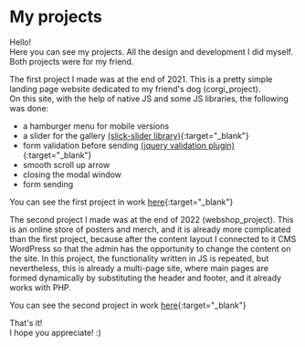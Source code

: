 # My projects
Hello!  
Here you can see my projects. All the design and development I did myself.  
Both projects were for my friend.  

The first project I made was at the end of 2021. This is a pretty simple landing page website dedicated to my friend's dog (corgi_project).  
On this site, with the help of native JS and some JS libraries, the following was done:  
* a hamburger menu for mobile versions 
* a slider for the gallery [(slick-slider library)](https://kenwheeler.github.io/slick/){:target="_blank"}
* form validation before sending [(jquery validation plugin)](https://jqueryvalidation.org/){:target="_blank"}
* smooth scroll up arrow
* closing the modal window 
* form sending  
  
You can see the first project in work [here](https://project.bonebreakershop.com/){:target="_blank"}  
  
The second project I made was at the end of 2022 (webshop_project). This is an online store of posters and merch, and it is already more complicated than the first project, because after the content layout I connected to it CMS WordPress so that the admin has the opportunity to change the content on the site. In this project, the functionality written in JS is repeated, but nevertheless, this is already a multi-page site, where main pages are formed dynamically by substituting the header and footer, and it already works with PHP.
  
You can see the second project in work [here](https://en.bonebreakershop.com/){:target="_blank"}
  
That's it!  
I hope you appreciate! :)
